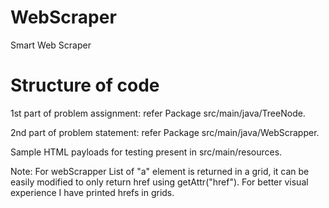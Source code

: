 # WebScraper
Smart Web Scraper

# Structure of code
1st part of problem assignment:   refer Package src/main/java/TreeNode.

2nd part of problem statement:  refer Package src/main/java/WebScrapper.

Sample HTML payloads for testing present in src/main/resources.

Note: For webScrapper List of "a" element is returned in a grid, it can be easily modified to only return href using getAttr("href"). 
  For better visual experience I have printed hrefs in grids.


